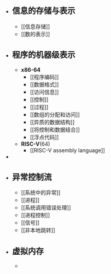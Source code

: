 - ## 信息的存储与表示
	- [[信息存储]]
	- [[数的表示]]
- ## 程序的机器级表示
	- **x86-64**
		- [[程序编码]]
		- [[数据格式]]
		- [[访问信息]]
		- [[控制]]
		- [[过程]]
		- [[数组的分配和访问]]
		- [[异质的数据结构]]
		- [[将控制和数据结合]]
		- [[浮点代码]]
	- **RISC-V**(64)
		- [[RISC-V assembly language]]
-
- ## 异常控制流
	- [[系统中的异常]]
	- [[进程]]
	- [[系统调用错误处理]]
	- [[进程控制]]
	- [[信号]]
	- [[非本地跳转]]
- ## 虚拟内存
	-